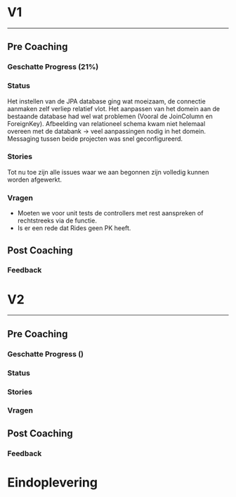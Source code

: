 # V1

---
## Pre Coaching
### Geschatte Progress (21%)
### Status
Het instellen van de JPA database ging wat moeizaam, de connectie aanmaken zelf verliep relatief vlot. Het aanpassen van het domein aan de bestaande database had wel wat problemen (Vooral de JoinColumn en ForeignKey).
Afbeelding van relationeel schema kwam niet helemaal overeen met de databank -> veel aanpassingen nodig in het domein.
Messaging tussen beide projecten was snel geconfigureerd.
### Stories
Tot nu toe zijn alle issues waar we aan begonnen zijn volledig kunnen worden afgewerkt.
### Vragen
- Moeten we voor unit tests de controllers met rest aanspreken of rechtstreeks via de functie.
- Is er een rede dat Rides geen PK heeft.
## Post Coaching
### Feedback
# V2

---
## Pre Coaching
### Geschatte Progress ()
### Status
### Stories
### Vragen
## Post Coaching
### Feedback
# Eindoplevering